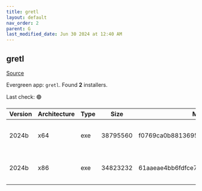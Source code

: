 ```yaml
---
title: gretl
layout: default
nav_order: 2
parent: G
last_modified_date: Jun 30 2024 at 12:40 AM
---
```


## gretl

[Source](http://gretl.sourceforge.net/)

Evergreen app: `gretl`. Found **2** installers.

Last check: 🟢

| Version | Architecture | Type | Size     | Md5                              | URI                                                                                                                                                                      |
| ------- | ------------ | ---- | -------- | -------------------------------- | ------------------------------------------------------------------------------------------------------------------------------------------------------------------------ |
| 2024b   | x64          | exe  | 38795560 | f0769ca0b881369517b5d10046d08a45 | [https://phoenixnap.dl.sourceforge.net/project/gretl/gretl/2024b/gretl-2024b-64.exe](https://phoenixnap.dl.sourceforge.net/project/gretl/gretl/2024b/gretl-2024b-64.exe) |
| 2024b   | x86          | exe  | 34823232 | 61aaeae4bb6fdfce7169e6bb708c654e | [https://phoenixnap.dl.sourceforge.net/project/gretl/gretl/2024b/gretl-2024b-32.exe](https://phoenixnap.dl.sourceforge.net/project/gretl/gretl/2024b/gretl-2024b-32.exe) |
